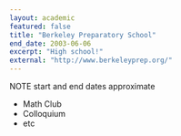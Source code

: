 ```yaml
---
layout: academic
featured: false
title: "Berkeley Preparatory School"
end_date: 2003-06-06
excerpt: "High school!"
external: "http://www.berkeleyprep.org/"
---
```

NOTE start and end dates approximate

 * Math Club
 * Colloquium
 * etc
